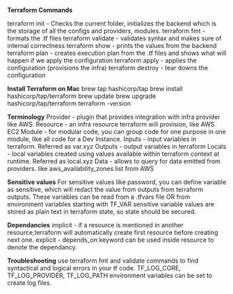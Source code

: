 **Terraform Commands**

terraform init - Checks the current folder, initializes the backend which is the storage of all the configs and providers, modules. 
terraform fmt - formats the .tf files 
terraform validate - validates syntax and makes sure of internal correctness 
terraform show - prints the values from the backend 
terraform plan - creates execution plan from the .tf files and  shows what will happen if we apply the configuration 
terraform apply - applies the configuration (provisions the infra)
terraform destroy - tear downs the configuration             


**Install Terraform on Mac**
brew tap hashicorp/tap
brew install hashicorp/tap/terraform
brew update
brew upgrade hashicorp/tap/terraform
terraform -version

**Terminology**
Provider - plugin that provides integration with infra provider like AWS. 
Resource - an infra  resource  terraform will provision, like AWS EC2 
Module - for modular code, you can group code for one purpose in one module, like all code for a Dev Instance. 
Inputs - input variables in terraform. Referred as var.xyz
Outputs - output  variables in terraform 
Locals - local variables created using values available within terraform context at runtime. Referred as local.xyz
Data - allows to query for data emitted from providers. like aws_availability_zones list from AWS 


**Sensitive values**
For sensitive values like password, you can define variable as sensitive, which will redact the value from outputs from terraform outputs. 
These variables can be read from a .tfvars  file OR from environment variables starting with TF_VAR
sensitive variable values are stored as plain text in terraform state, so state should be secured. 

**Dependancies** 
implicit - if a resource is mentioned in another resource,terraform will automatically create first resource before  creating next one. 
explicit - depends_on keyword can be used inside resource to denote the dependancy. 

**Troubleshooting** 
use terraform fmt and validate commands to find syntactical and  logical errors in your  tf code. 
TF_LOG_CORE, TF_LOG_PROVIDER, TF_LOG_PATH environment variables can be set to create log files. 
